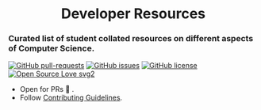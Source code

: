  

# <center> Developer Resources </center> 
### Curated list of student collated resources on different aspects of Computer Science.


 [![GitHub pull-requests](https://img.shields.io/github/issues-pr/Naereen/StrapDown.js.svg)](https://github.com/developer-student-clubs/dev-resources/pulls/)
 [![GitHub issues](https://img.shields.io/github/issues/Naereen/StrapDown.js.svg)](https://github.com/developer-student-clubs/dev-resources/issues/)
 [![GitHub license](https://img.shields.io/github/license/Naereen/StrapDown.js.svg)](https://github.com/developer-student-clubs/dev-resources/blob/master/LICENSE)
 [![Open Source Love svg2](https://badges.frapsoft.com/os/v2/open-source.svg?v=103)](https://github.com/ellerbrock/open-source-badges/)



- Open for PRs :rocket: .
- Follow [Contributing Guidelines](https://github.com/developer-student-clubs/dev-resources/blob/master/CONTRIBUTING.md).
